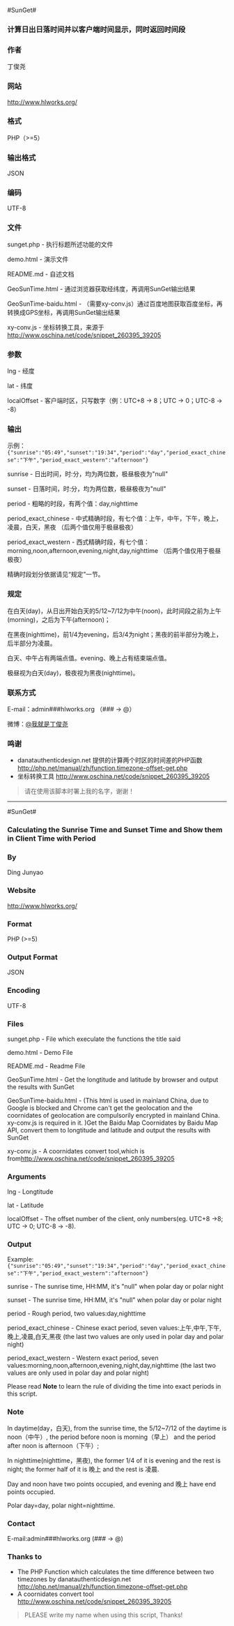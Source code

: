 #SunGet#

### 计算日出日落时间并以客户端时间显示，同时返回时间段 ###

### 作者 ###

丁俊尧

### 网站 ###

<http://www.hlworks.org/>
    
### 格式 ###

PHP（>=5）

### 输出格式 ###

JSON

### 编码 ###

UTF-8

### 文件 ###

sunget.php - 执行标题所述功能的文件

demo.html - 演示文件

README.md - 自述文档

GeoSunTime.html - 通过浏览器获取经纬度，再调用SunGet输出结果

GeoSunTime-baidu.html - （需要xy-conv.js）通过百度地图获取百度坐标，再转换成GPS坐标，再调用SunGet输出结果

xy-conv.js - 坐标转换工具，来源于<http://www.oschina.net/code/snippet_260395_39205>

### 参数 ###

lng - 经度

lat - 纬度

localOffset - 客户端时区，只写数字（例：UTC+8 -> 8；UTC -> 0；UTC-8 -> -8）

### 输出 ###

示例：`{"sunrise":"05:49","sunset":"19:34","period":"day","period_exact_chinese":"下午","period_exact_western":"afternoon"}`

sunrise - 日出时间，时:分，均为两位数，极昼极夜为"null"

sunset - 日落时间，时:分，均为两位数，极昼极夜为"null"

period - 粗略的时段，有两个值：day,nighttime

period_exact_chinese - 中式精确时段，有七个值：上午，中午，下午，晚上，凌晨，白天，黑夜 （后两个值仅用于极昼极夜）

period_exact_western - 西式精确时段，有七个值：morning,noon,afternoon,evening,night,day,nighttime （后两个值仅用于极昼极夜）

精确时段划分依据请见“规定”一节。

### 规定 ###

在白天(day)，从日出开始白天的5/12~7/12为中午(noon)，此时间段之前为上午(morning)，之后为下午(afternoon)；

在黑夜(nighttime)，前1/4为evening，后3/4为night；黑夜的前半部分为晚上，后半部分为凌晨。

白天、中午占有两端点值。evening、晚上占有结束端点值。

极昼视为白天(day)，极夜视为黑夜(nighttime)。

### 联系方式 ###

E-mail：admin\#\#\#hlworks.org （\#\#\# -> @）

微博：[@我就是丁俊尧](http://weibo.com/happysonlab/)

### 鸣谢 ###

 - danatauthenticdesign.net 提供的计算两个时区的时间差的PHP函数 <http://php.net/manual/zh/function.timezone-offset-get.php>
 - 坐标转换工具 <http://www.oschina.net/code/snippet_260395_39205>

> 请在使用该脚本时署上我的名字，谢谢！

-----

#SunGet#

### Calculating the Sunrise Time and Sunset Time and Show them in Client Time with Period ###

### By ###

Ding Junyao

### Website ###

<http://www.hlworks.org/>

### Format ###

PHP (>=5)

### Output Format ###

JSON

### Encoding ###

UTF-8

### Files ###

sunget.php - File which execulate the functions the title said

demo.html - Demo File

README.md - Readme File

GeoSunTime.html - Get the longtitude and latitude by browser and output the results with SunGet

GeoSunTime-baidu.html - (This html is used in mainland China, due to Google is blocked and Chrome can't get the geolocation and the coornidates of geolocation are compulsorily encrypted in mainland China. xy-conv.js is required in it. )Get the Baidu Map Coornidates by Baidu Map API, convert them to longtitude and latitude and output the results with SunGet

xy-conv.js - A coornidates convert tool,which is from<http://www.oschina.net/code/snippet_260395_39205>

### Arguments ###

lng - Longtitude

lat - Latitude

localOffset - The offset number of the client, only numbers(eg. UTC+8 ->8; UTC -> 0; UTC-8 -> -8). 

### Output ###

Example:`{"sunrise":"05:49","sunset":"19:34","period":"day","period_exact_chinese":"下午","period_exact_western":"afternoon"}`

sunrise - The sunrise time, HH:MM, it's "null" when polar day or polar night

sunset - The sunrise time, HH:MM, it's "null" when polar day or polar night

period - Rough period, two values:day,nighttime

period_exact_chinese - Chinese exact period, seven values:上午,中午,下午,晚上,凌晨,白天,黑夜 (the last two values are only used in polar day and polar night)

period_exact_western - Western exact period, seven values:morning,noon,afternoon,evening,night,day,nighttime (the last two values are only used in polar day and polar night)

Please read **Note** to learn the rule of dividing the time into exact periods in this script. 

### Note ###

In daytime(day，白天), from the sunrise time, the 5/12~7/12 of the daytime is noon（中午）, the period before noon is morning（早上） and the period after noon is afternoon（下午）;

In nighttime(nighttime，黑夜), the former 1/4 of it is evening and the rest is night; the former half of it is 晚上 and the rest is 凌晨. 

Day and noon have two points occupied, and evening and 晚上 have end points occupied. 

Polar day=day, polar night=nighttime. 

### Contact ###

E-mail:admin\#\#\#hlworks.org (\#\#\# -> @)

### Thanks to ###

 - The PHP Function which calculates the time difference between two timezones by danatauthenticdesign.net <http://php.net/manual/zh/function.timezone-offset-get.php>
 - A coornidates convert tool <http://www.oschina.net/code/snippet_260395_39205>



> PLEASE write my name when using this script, Thanks!
